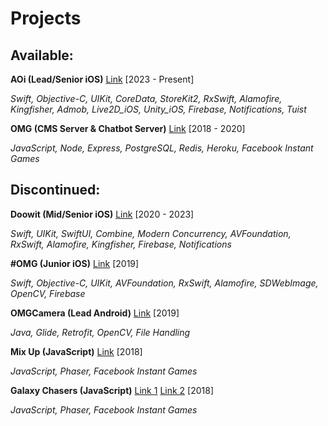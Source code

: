 # Projects

## Available:

**AOi (Lead/Senior iOS)** [Link](https://aoi.live)  [2023 - Present]

*Swift, Objective-C, UIKit, CoreData, StoreKit2, RxSwift, Alamofire, Kingfisher, Admob, Live2D_iOS, Unity_iOS, Firebase, Notifications, Tuist*


**OMG (CMS Server & Chatbot Server)**  [Link](https://fb.gg/play/455676461606571) [2018 - 2020]

*JavaScript, Node, Express, PostgreSQL, Redis, Heroku, Facebook Instant Games*

## Discontinued:

**Doowit (Mid/Senior iOS)** [Link](https://appadvice.com/app/doowit-share-your-interests/1512102138) [2020 - 2023]

*Swift, UIKit, SwiftUI, Combine, Modern Concurrency, AVFoundation, RxSwift, Alamofire, Kingfisher, Firebase, Notifications*

**#OMG (Junior iOS)** [Link](https://appadvice.com/app/omg-celeb-look-alike/1475733372.amp) [2019]

*Swift, Objective-C, UIKit, AVFoundation, RxSwift, Alamofire, SDWebImage, OpenCV, Firebase*

**OMGCamera (Lead Android)** [Link](https://download.cnet.com/omg-celeb-look-alike/3000-12511_4-78330951.html) [2019]

*Java, Glide, Retrofit, OpenCV, File Handling*

**Mix Up (JavaScript)** [Link](https://www.facebook.com/share/v/18iFbDttB6/?mibextid=wwXIfr) [2018]

*JavaScript, Phaser, Facebook Instant Games*

**Galaxy Chasers (JavaScript)** [Link 1](https://www.facebook.com/share/v/15Uqcmmzam/?mibextid=wwXIfr) [Link 2](https://www.facebook.com/share/15og25Usrm/?mibextid=wwXIfr) [2018]

*JavaScript, Phaser, Facebook Instant Games*

